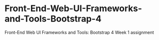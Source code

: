 # Front-End-Web-UI-Frameworks-and-Tools-Bootstrap-4
Front-End Web UI Frameworks and Tools: Bootstrap 4 Week 1 assignment
